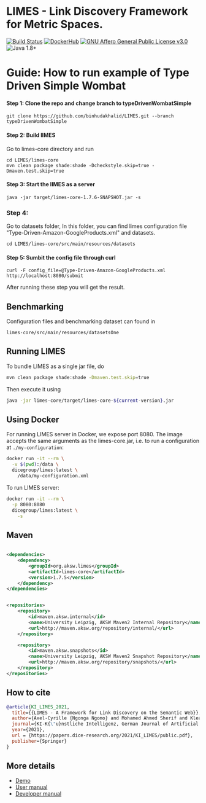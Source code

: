 
# LIMES - Link Discovery Framework for Metric Spaces.

[![Build Status](https://github.com/dice-group/LIMES/actions/workflows/run-tests.yml/badge.svg?branch=master&event=push)](https://github.com/dice-group/LIMES/actions/workflows/run-tests.yml)
[![DockerHub](https://badgen.net/badge/dockerhub/dicegroup%2Flimes/blue?icon=docker)](https://hub.docker.com/r/dicegroup/limes)
[![GNU Affero General Public License v3.0](https://badgen.net/badge/license/GNU_Affero_General_Public_License_v3.0/orange)](./LICENSE)
![Java 1.8+](https://badgen.net/badge/java/1.8+/gray?icon=maven)

# Guide: How to run example of Type Driven Simple Wombat

#### Step 1:  Clone the repo and change branch to typeDrivenWombatSimple
    git clone https://github.com/binhudakhalid/LIMES.git --branch typeDrivenWombatSimple
    
#### Step 2: Build lIMES
Go to limes-core directory and run

    cd LIMES/limes-core
    mvn clean package shade:shade -Dcheckstyle.skip=true -Dmaven.test.skip=true
    
#### Step 3: Start the lIMES as a server

    java -jar target/limes-core-1.7.6-SNAPSHOT.jar -s
    
### Step 4: 
Go to datasets folder, In this folder, you can find limes configuration file "Type-Driven-Amazon-GoogleProducts.xml" and datasets. 

    cd LIMES/limes-core/src/main/resources/datasets
    
#### Step 5: Sumbit the config file through curl
  
    curl -F config_file=@Type-Driven-Amazon-GoogleProducts.xml http://localhost:8080/submit

After running these step you will get the result.

## Benchmarking
Configuration files and benchmarking dataset can found in 

    limes-core/src/main/resources/datasetsOne

## Running LIMES

To bundle LIMES as a single jar file, do

```bash
mvn clean package shade:shade -Dmaven.test.skip=true
```

Then execute it using

```bash
java -jar limes-core/target/limes-core-${current-version}.jar
```

## Using Docker

For running LIMES server in Docker, we expose port 8080. The image accepts the same arguments as the
limes-core.jar, i.e. to run a configuration at `./my-configuration`:

```bash
docker run -it --rm \
  -v $(pwd):/data \
  dicegroup/limes:latest \
    /data/my-configuration.xml
```

To run LIMES server:

```bash
docker run -it --rm \
  -p 8080:8080
  dicegroup/limes:latest \
    -s
```

## Maven

```xml

<dependencies>
    <dependency>
        <groupId>org.aksw.limes</groupId>
        <artifactId>limes-core</artifactId>
        <version>1.7.5</version>
    </dependency>
</dependencies>
```

```xml

<repositories>
    <repository>
        <id>maven.aksw.internal</id>
        <name>University Leipzig, AKSW Maven2 Internal Repository</name>
        <url>http://maven.aksw.org/repository/internal/</url>
    </repository>

    <repository>
        <id>maven.aksw.snapshots</id>
        <name>University Leipzig, AKSW Maven2 Snapshot Repository</name>
        <url>http://maven.aksw.org/repository/snapshots/</url>
    </repository>
</repositories>
```

## How to cite

```bibtex
@article{KI_LIMES_2021,
  title={{LIMES - A Framework for Link Discovery on the Semantic Web}},
  author={Axel-Cyrille {Ngonga Ngomo} and Mohamed Ahmed Sherif and Kleanthi Georgala and Mofeed Hassan and Kevin Dreßler and Klaus Lyko and Daniel Obraczka and Tommaso Soru},
  journal={KI-K{\"u}nstliche Intelligenz, German Journal of Artificial Intelligence - Organ des Fachbereichs "Künstliche Intelligenz" der Gesellschaft für Informatik e.V.},
  year={2021},
  url = {https://papers.dice-research.org/2021/KI_LIMES/public.pdf},
  publisher={Springer}
}
```

## More details

* [Demo](https://dice-research.org/LIMES)
* [User manual](http://dice-group.github.io/LIMES/#/user_manual/index)
* [Developer manual](http://dice-group.github.io/LIMES/#/developer_manual/index)
